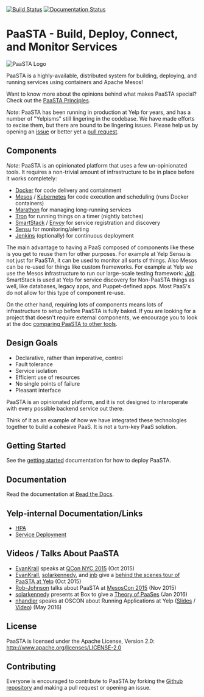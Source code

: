 [![Build Status](https://travis-ci.org/Yelp/paasta.svg?branch=master)](https://travis-ci.org/Yelp/paasta)
[![Documentation Status](https://readthedocs.org/projects/paasta/badge/?version=latest)](https://paasta.readthedocs.io/en/latest/?badge=latest)

# PaaSTA - Build, Deploy, Connect, and Monitor Services
![PaaSTA Logo](http://engineeringblog.yelp.com/images/previews/paasta_preview.png)

PaaSTA is a highly-available, distributed system for building, deploying, and
running services using containers and Apache Mesos!

Want to know more about the opinions behind what makes PaaSTA special? Check
out the [PaaSTA Principles](http://paasta.readthedocs.io/en/latest/about/paasta_principles.html).

*Note*: PaaSTA has been running in production at Yelp for years,
and has a number of "Yelpisms" still lingering in the codebase. We have made
efforts to excise them, but there are bound to be lingering issues. Please help us
by opening an [issue](https://github.com/Yelp/paasta/issues/new) or
better yet a [pull request](https://github.com/Yelp/paasta/pulls).

## Components

*Note*: PaaSTA is an opinionated platform that uses a few un-opinionated
tools. It requires a non-trivial amount of infrastructure to be in place
before it works completely:

 * [Docker](http://www.docker.com/) for code delivery and containment
 * [Mesos](http://mesos.apache.org/) / [Kubernetes](https://kubernetes.io/) for code execution and scheduling (runs Docker containers)
 * [Marathon](https://mesosphere.github.io/marathon/) for managing long-running services
 * [Tron](https://tron.readthedocs.io/en/latest/) for running things on a timer (nightly batches)
 * [SmartStack](http://nerds.airbnb.com/smartstack-service-discovery-cloud/) / [Envoy](https://www.envoyproxy.io/) for service registration and discovery
 * [Sensu](https://sensu.io/) for monitoring/alerting
 * [Jenkins](https://jenkins-ci.org/) (optionally) for continuous deployment

The main advantage to having a PaaS composed of components like these is you
get to reuse them for other purposes. For example at Yelp Sensu is not just for
PaaSTA, it can be used to monitor all sorts of things. Also Mesos can be
re-used for things like custom frameworks. For example at Yelp we use the Mesos
infrastructure to run our large-scale testing framework:
[Jolt](https://dcos.io/events/2017/jolt-distributed-fault-tolerant-tests-at-scale-on-mesos/).
SmartStack is used at Yelp for service discovery for Non-PaaSTA things as well,
like databases, legacy apps, and Puppet-defined apps. Most PaaS's do not
allow for this type of component re-use.

On the other hand, requiring lots of components means lots of infrastructure to
setup before PaaSTA is fully baked. If you are looking for a project that
doesn't require external components, we encourage you to look at the doc
[comparing PaaSTA to other tools](https://github.com/Yelp/paasta/blob/master/comparison.md).

## Design Goals

 * Declarative, rather than imperative, control
 * Fault tolerance
 * Service isolation
 * Efficient use of resources
 * No single points of failure
 * Pleasant interface

PaaSTA is an opinionated platform, and it is not designed to interoperate with
every possible backend service out there.

Think of it as an example of how we have integrated these technologies together
to build a cohesive PaaS. It is not a turn-key PaaS solution.

## Getting Started

See the [getting started](http://paasta.readthedocs.io/en/latest/installation/getting_started.html)
documentation for how to deploy PaaSTA.

## Documentation

Read the documentation at [Read the Docs](http://paasta.readthedocs.io/en/latest/).

## Yelp-internal Documentation/Links
* [HPA](http://y/hpa)
* [Service Deployment](http://y/service-deploys)

## Videos / Talks About PaaSTA

* [EvanKrall](https://github.com/EvanKrall) speaks at [QCon NYC 2015](http://www.infoq.com/presentations/paasta-yelp) (Oct 2015)
* [EvanKrall](https://github.com/EvanKrall), [solarkennedy](https://github.com/solarkennedy), and [jnb](https://github.com/jnb) give a [behind the scenes tour of PaaSTA at Yelp](https://vimeo.com/141231345) (Oct 2015)
* [Rob-Johnson](https://github.com/Rob-Johnson) talks about PaaSTA at [MesosCon 2015](https://www.youtube.com/watch?v=fxYfmzWctRc) (Nov 2015)
* [solarkennedy](https://github.com/solarkennedy) presents at Box to give a [Theory of PaaSes](https://youtu.be/YFDwdRVTg4g?t=33m11s) (Jan 2016)
* [nhandler](https://github.com/nhandler) speaks at OSCON about Running Applications at Yelp ([Slides](http://www.slideshare.net/NathanHandler/paasta-running-applications-at-yelp) / [Video](https://youtu.be/vISUXKeoqXM)) (May 2016)

## License

PaaSTA is licensed under the Apache License, Version 2.0: http://www.apache.org/licenses/LICENSE-2.0

## Contributing

Everyone is encouraged to contribute to PaaSTA by forking the
[Github repository](http://github.com/Yelp/PaaSTA) and making a pull request or
opening an issue.
